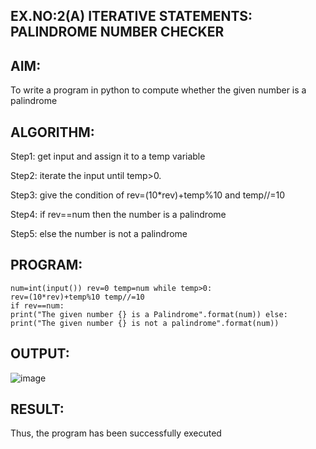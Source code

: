 
## EX.NO:2(A)	ITERATIVE STATEMENTS: PALINDROME NUMBER CHECKER


## AIM:

To write a program in python to compute whether the given number is a palindrome

## ALGORITHM:

Step1: get input and assign it to a temp variable

Step2: iterate the input until temp>0.

Step3: give the condition of rev=(10*rev)+temp%10 and temp//=10 

Step4: if rev==num then the number is a palindrome

Step5: else the number is not a palindrome
## PROGRAM:
```
num=int(input()) rev=0 temp=num while temp>0:
rev=(10*rev)+temp%10 temp//=10
if rev==num:
print("The given number {} is a Palindrome".format(num)) else:
print("The given number {} is not a palindrome".format(num))
```
## OUTPUT:

![image](https://github.com/user-attachments/assets/3b35bc88-b262-4c50-a818-f2c362602680)




## RESULT:
Thus, the program has been successfully executed
